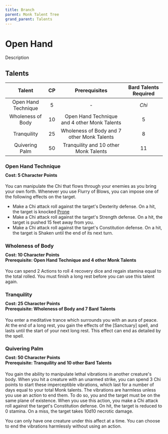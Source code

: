 ```yaml
---
title: Branch
parent: Monk Talent Tree
grand_parent: Talents
---
```


# Open Hand
Description

## Talents

| Talent | CP | Prerequisites | Bard Talents Required |
|:------:|:--:|:-------------:|:---------------------:|
| Open Hand Technique | 5 | - | *Chi* |
| Wholeness of Body | 10 | Open Hand Technique and 4 other Monk Talents | 5 |
| Tranquility | 25 | Wholeness of Body and 7 other Monk Talents | 8 |
| Quivering Palm | 50 | Tranquility and 10 other Monk Talents | 11 |

### Open Hand Technique

<div style="margin-top:-10px;"></div>

#### **Cost:** 5 Character Points
You can manipulate the Chi that flows through your enemies as you bring your own forth. Whenever you use Flurry of Blows, you can impose one of the following effects on the target.

- Make a Chi attack roll against the target's Dexterity defense. On a hit, the target is knocked [Prone](https://stormchaserroleplaying.com/stormchaserRPG/Conditions/Prone/)
- Make a Chi attack roll against the target's Strength defense. On a hit, the target is pushed 15 feet away from you.
- Make a Chi attack roll against the target's Constitution defense. On a hit, the target is Shaken until the end of its next turn.

### Wholeness of Body

<div style="margin-top:-10px;"></div>

#### **Cost:** 10 Character Points<br>**Prerequisite:** Open Hand Technique and 4 other Monk Talents
You can spend 2 Actions to roll 4 recovery dice and regain stamina equal to the total rolled. You must finish a long rest before you can use this talent again.

### Tranquility

<div style="margin-top:-10px;"></div>

#### **Cost:** 25 Character Points<br>**Prerequisite:** Wholeness of Body and 7 Bard Talents
You enter a meditative trance which surrounds you with an aura of peace. At the end of a long rest, you gain the effects of the [Sanctuary] spell, and lasts until the start of your next long rest. This effect can end as detailed by the spell.

### Quivering Palm

<div style="margin-top:-10px;"></div>

#### **Cost:** 50 Character Points<br>**Prerequisite:** Tranquility and 10 other Bard Talents
You gain the ability to manipulate lethal vibrations in another creature's body. When you hit a creature with an unarmed strike, you can spend 3 Chi points to start these imperceptible vibrations, which last for a number of days equal to your total Monk talents. The vibrations are harmless unless you use an action to end them. To do so, you and the target must be on the same plane of existence. When you use this action, you make a Chi attack roll against the target's Constitution defense. On hit, the target is reduced to 0 stamina. On a miss, the target takes 10d10 necrotic damage.

You can only have one creature under this affect at a time. You can choose to end the vibrations harmlessly without using an action.
